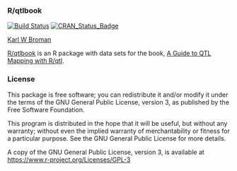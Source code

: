 ### R/qtlbook

[![Build Status](https://travis-ci.org/kbroman/qtlbook.svg?branch=master)](https://travis-ci.org/kbroman/qtlbook)
[![CRAN_Status_Badge](http://www.r-pkg.org/badges/version/qtlbook)](https://cran.r-project.org/package=qtlbook)

[Karl W Broman](https://kbroman.org)

[R/qtlbook](https://github.com/kbroman/qtlbook) is an R package with
data sets for the book, [A Guide to QTL Mapping with R/qtl](http://rqtl.org/book).

### License

This package is free software; you can redistribute it and/or modify it
under the terms of the GNU General Public License, version 3, as
published by the Free Software Foundation.

This program is distributed in the hope that it will be useful, but
without any warranty; without even the implied warranty of
merchantability or fitness for a particular purpose.  See the GNU
General Public License for more details.

A copy of the GNU General Public License, version 3, is available at
<https://www.r-project.org/Licenses/GPL-3>
